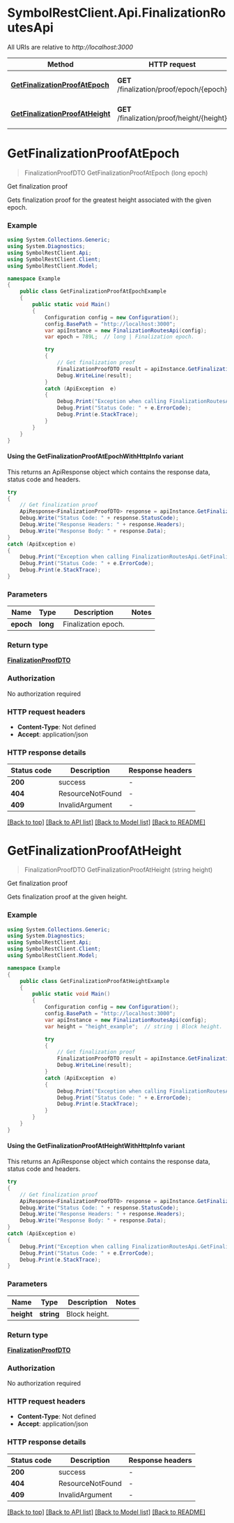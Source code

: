 # SymbolRestClient.Api.FinalizationRoutesApi

All URIs are relative to *http://localhost:3000*

| Method | HTTP request | Description |
|--------|--------------|-------------|
| [**GetFinalizationProofAtEpoch**](FinalizationRoutesApi.md#getfinalizationproofatepoch) | **GET** /finalization/proof/epoch/{epoch} | Get finalization proof |
| [**GetFinalizationProofAtHeight**](FinalizationRoutesApi.md#getfinalizationproofatheight) | **GET** /finalization/proof/height/{height} | Get finalization proof |

<a id="getfinalizationproofatepoch"></a>
# **GetFinalizationProofAtEpoch**
> FinalizationProofDTO GetFinalizationProofAtEpoch (long epoch)

Get finalization proof

Gets finalization proof for the greatest height associated with the given epoch.

### Example
```csharp
using System.Collections.Generic;
using System.Diagnostics;
using SymbolRestClient.Api;
using SymbolRestClient.Client;
using SymbolRestClient.Model;

namespace Example
{
    public class GetFinalizationProofAtEpochExample
    {
        public static void Main()
        {
            Configuration config = new Configuration();
            config.BasePath = "http://localhost:3000";
            var apiInstance = new FinalizationRoutesApi(config);
            var epoch = 789L;  // long | Finalization epoch.

            try
            {
                // Get finalization proof
                FinalizationProofDTO result = apiInstance.GetFinalizationProofAtEpoch(epoch);
                Debug.WriteLine(result);
            }
            catch (ApiException  e)
            {
                Debug.Print("Exception when calling FinalizationRoutesApi.GetFinalizationProofAtEpoch: " + e.Message);
                Debug.Print("Status Code: " + e.ErrorCode);
                Debug.Print(e.StackTrace);
            }
        }
    }
}
```

#### Using the GetFinalizationProofAtEpochWithHttpInfo variant
This returns an ApiResponse object which contains the response data, status code and headers.

```csharp
try
{
    // Get finalization proof
    ApiResponse<FinalizationProofDTO> response = apiInstance.GetFinalizationProofAtEpochWithHttpInfo(epoch);
    Debug.Write("Status Code: " + response.StatusCode);
    Debug.Write("Response Headers: " + response.Headers);
    Debug.Write("Response Body: " + response.Data);
}
catch (ApiException e)
{
    Debug.Print("Exception when calling FinalizationRoutesApi.GetFinalizationProofAtEpochWithHttpInfo: " + e.Message);
    Debug.Print("Status Code: " + e.ErrorCode);
    Debug.Print(e.StackTrace);
}
```

### Parameters

| Name | Type | Description | Notes |
|------|------|-------------|-------|
| **epoch** | **long** | Finalization epoch. |  |

### Return type

[**FinalizationProofDTO**](FinalizationProofDTO.md)

### Authorization

No authorization required

### HTTP request headers

 - **Content-Type**: Not defined
 - **Accept**: application/json


### HTTP response details
| Status code | Description | Response headers |
|-------------|-------------|------------------|
| **200** | success |  -  |
| **404** | ResourceNotFound |  -  |
| **409** | InvalidArgument |  -  |

[[Back to top]](#) [[Back to API list]](../README.md#documentation-for-api-endpoints) [[Back to Model list]](../README.md#documentation-for-models) [[Back to README]](../README.md)

<a id="getfinalizationproofatheight"></a>
# **GetFinalizationProofAtHeight**
> FinalizationProofDTO GetFinalizationProofAtHeight (string height)

Get finalization proof

Gets finalization proof at the given height.

### Example
```csharp
using System.Collections.Generic;
using System.Diagnostics;
using SymbolRestClient.Api;
using SymbolRestClient.Client;
using SymbolRestClient.Model;

namespace Example
{
    public class GetFinalizationProofAtHeightExample
    {
        public static void Main()
        {
            Configuration config = new Configuration();
            config.BasePath = "http://localhost:3000";
            var apiInstance = new FinalizationRoutesApi(config);
            var height = "height_example";  // string | Block height.

            try
            {
                // Get finalization proof
                FinalizationProofDTO result = apiInstance.GetFinalizationProofAtHeight(height);
                Debug.WriteLine(result);
            }
            catch (ApiException  e)
            {
                Debug.Print("Exception when calling FinalizationRoutesApi.GetFinalizationProofAtHeight: " + e.Message);
                Debug.Print("Status Code: " + e.ErrorCode);
                Debug.Print(e.StackTrace);
            }
        }
    }
}
```

#### Using the GetFinalizationProofAtHeightWithHttpInfo variant
This returns an ApiResponse object which contains the response data, status code and headers.

```csharp
try
{
    // Get finalization proof
    ApiResponse<FinalizationProofDTO> response = apiInstance.GetFinalizationProofAtHeightWithHttpInfo(height);
    Debug.Write("Status Code: " + response.StatusCode);
    Debug.Write("Response Headers: " + response.Headers);
    Debug.Write("Response Body: " + response.Data);
}
catch (ApiException e)
{
    Debug.Print("Exception when calling FinalizationRoutesApi.GetFinalizationProofAtHeightWithHttpInfo: " + e.Message);
    Debug.Print("Status Code: " + e.ErrorCode);
    Debug.Print(e.StackTrace);
}
```

### Parameters

| Name | Type | Description | Notes |
|------|------|-------------|-------|
| **height** | **string** | Block height. |  |

### Return type

[**FinalizationProofDTO**](FinalizationProofDTO.md)

### Authorization

No authorization required

### HTTP request headers

 - **Content-Type**: Not defined
 - **Accept**: application/json


### HTTP response details
| Status code | Description | Response headers |
|-------------|-------------|------------------|
| **200** | success |  -  |
| **404** | ResourceNotFound |  -  |
| **409** | InvalidArgument |  -  |

[[Back to top]](#) [[Back to API list]](../README.md#documentation-for-api-endpoints) [[Back to Model list]](../README.md#documentation-for-models) [[Back to README]](../README.md)

